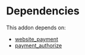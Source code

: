 # Dependencies

This addon depends on:

- [website_payment](https://github.com/bringout/oca-ocb-website)
- [payment_authorize](../../odoo-bringout-oca-ocb-payment_authorize)
